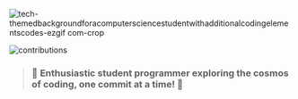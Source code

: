 ![tech-themedbackgroundforacomputersciencestudentwithadditionalcodingelementscodes-ezgif com-crop](https://github.com/AlexD36/AlexD36/assets/167620486/15048c5f-1339-4202-ba20-5a10fd4e60ec)



![contributions](https://github.com/AlexD36/AlexD36/assets/167620486/01a6e42f-2c6a-47de-89b9-97a3ab31cf35)

> ### 🚀 Enthusiastic student programmer exploring the cosmos of coding, one commit at a time! 🌟

